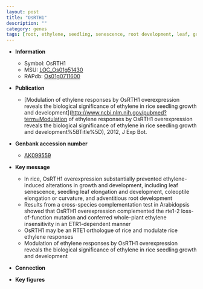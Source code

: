 ```yaml
---
layout: post
title: "OsRTH1"
description: ""
category: genes
tags: [root, ethylene, seedling, senescence, root development, leaf, growth, adventitious root]
---
```


* **Information**  
    + Symbol: OsRTH1  
    + MSU: [LOC_Os01g51430](http://rice.plantbiology.msu.edu/cgi-bin/ORF_infopage.cgi?orf=LOC_Os01g51430)  
    + RAPdb: [Os01g0711600](http://rapdb.dna.affrc.go.jp/viewer/gbrowse_details/irgsp1?name=Os01g0711600)  

* **Publication**  
    + [Modulation of ethylene responses by OsRTH1 overexpression reveals the biological significance of ethylene in rice seedling growth and development](http://www.ncbi.nlm.nih.gov/pubmed?term=Modulation of ethylene responses by OsRTH1 overexpression reveals the biological significance of ethylene in rice seedling growth and development%5BTitle%5D), 2012, J Exp Bot.

* **Genbank accession number**  
    + [AK099559](http://www.ncbi.nlm.nih.gov/nuccore/AK099559)

* **Key message**  
    + In rice, OsRTH1 overexpression substantially prevented ethylene-induced alterations in growth and development, including leaf senescence, seedling leaf elongation and development, coleoptile elongation or curvature, and adventitious root development
    + Results from a cross-species complementation test in Arabidopsis showed that OsRTH1 overexpression complemented the rte1-2 loss-of-function mutation and conferred whole-plant ethylene insensitivity in an ETR1-dependent manner
    + OsRTH1 may be an RTE1 orthologue of rice and modulate rice ethylene responses
    + Modulation of ethylene responses by OsRTH1 overexpression reveals the biological significance of ethylene in rice seedling growth and development

* **Connection**  

* **Key figures**  


